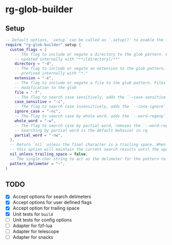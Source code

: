 # rg-glob-builder

## Setup

```lua
-- Default options, `setup` can be called as `.setup()` to enable the following options
require "rg-glob-builder".setup {
  custom_flags = {
    -- The flag to include or negate a directory to the glob pattern. Extensions are 
    -- updated internally with "**/[directory]/**"
    directory = "-d",
    -- The flag to include or negate an extension to the glob pattern. Extensions are 
    -- prefixed internally with "*."
    extension = "-e",
    -- The flag to include or negate a file to the glob pattern. Files are passed without 
    -- modification to the glob
    file = "-f",
    -- The flag to search case sensitively, adds the `--case-sensitive` flag
    case_sensitive = "-c",
    -- The flag to search case insensitively, adds the `--case-ignore` flag
    ignore_case = "-nc",
    -- The flag to search case by whole word, adds the `--word-regexp` flag
    whole_word = "-w",
    -- The flag to search case by partial word, removes the `--word-regexp` flag 
    -- Searching by partial word is the default behavior in rg
    partial_word = "-nw",
  },
  -- Return `nil` unless the final character is a trailing space. When updating the flags, 
  -- this option will maintain the current search results until the update is complete
  nil_unless_trailing_space = false,
  -- The single-char string to act as the delimeter for the pattern to pass to rg
  pattern_delimeter = "~",
}
```

## TODO
- [x] Accept options for search delimeters
- [x] Accept options for user defined flags
- [x] Accept option for trailing space
- [x] Unit tests for `build`
- [ ] Unit tests for config options
- [ ] Adapter for fzf-lua
- [ ] Adapter for telescope
- [ ] Adapter for snacks
